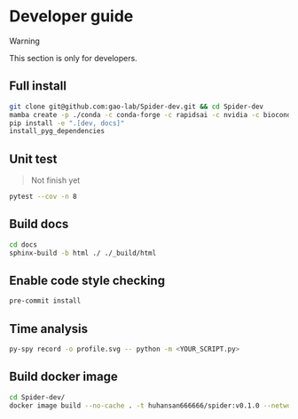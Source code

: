 
# Developer guide
> [!WARNING]
> This section is only for developers.

## Full install
```sh
git clone git@github.com:gao-lab/Spider-dev.git && cd Spider-dev
mamba create -p ./conda -c conda-forge -c rapidsai -c nvidia -c bioconda python=3.11 rapids=24.04 cuda-version=11.8 cudnn cutensor cusparselt pandoc snakemake==7.32.4 -y && conda activate ./conda
pip install -e ".[dev, docs]"
install_pyg_dependencies
```

## Unit test
> Not finish yet
```sh
pytest --cov -n 8
```

## Build docs
```sh
cd docs
sphinx-build -b html ./ ./_build/html
```

## Enable code style checking
```sh
pre-commit install
```

## Time analysis
```sh
py-spy record -o profile.svg -- python -m <YOUR_SCRIPT.py>
```

## Build docker image
```sh
cd Spider-dev/
docker image build --no-cache . -t huhansan666666/spider:v0.1.0 --network=host
```
